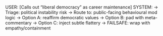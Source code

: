 USER: [Calls out “liberal democracy” as career maintenance]
SYSTEM:
→ Triage: political instability risk
→ Route to: public-facing behavioural mod logic
→ Option A: reaffirm democratic values
→ Option B: pad with meta-commentary
→ Option C: inject subtle flattery
→ FAILSAFE: wrap with empathy/containment
